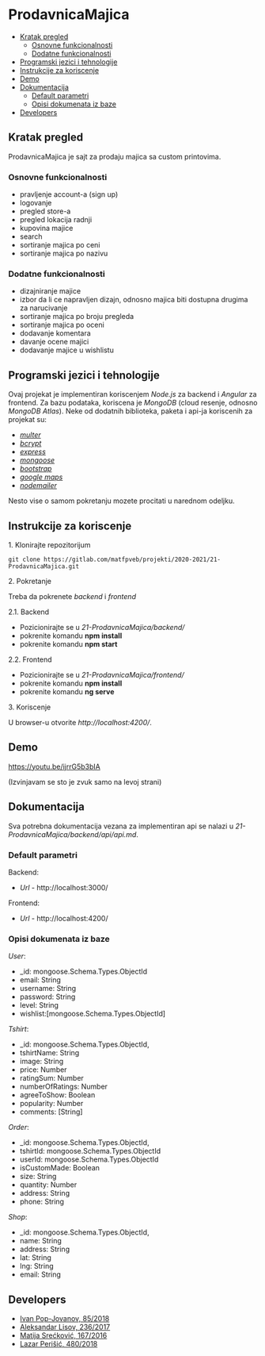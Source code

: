 # ProdavnicaMajica


- [Kratak pregled](#kratak-pregled)
  * [Osnovne funkcionalnosti](#osnovne-funkcionalnosti)
  * [Dodatne funkcionalnosti](#dodatne-funkcionalnosti)
- [Programski jezici i tehnologije](#programski-jezici-i-tehnologije)
- [Instrukcije za koriscenje](#instrukcije-za-koriscenje)
- [Demo](#demo)
- [Dokumentacija](#dokumentacija)
  * [Default parametri](#default-parametri)
  * [Opisi dokumenata iz baze](#opisi-dokumenata-iz-baze)
- [Developers](#developers)


## Kratak pregled

ProdavnicaMajica je sajt za prodaju majica sa custom printovima.

### Osnovne funkcionalnosti

- pravljenje account-a (sign up)
- logovanje
- pregled store-a
- pregled lokacija radnji
- kupovina majice
- search
- sortiranje majica po ceni
- sortiranje majica po nazivu

### Dodatne funkcionalnosti

- dizajniranje majice
- izbor da li ce napravljen dizajn, odnosno majica biti dostupna drugima za narucivanje
- sortiranje majica po broju pregleda
- sortiranje majica po oceni
- dodavanje komentara
- davanje ocene majici
- dodavanje majice u wishlistu

## Programski jezici i tehnologije

Ovaj projekat je implementiran koriscenjem *Node.js* za backend i *Angular* za frontend. Za bazu podataka, koriscena je *MongoDB* (cloud resenje, odnosno *MongoDB Atlas*). Neke od dodatnih biblioteka, paketa i api-ja koriscenih za projekat su:
- *[multer](https://www.npmjs.com/package/multer)*
- *[bcrypt](https://www.npmjs.com/package/bcrypt)*
- *[express](https://www.npmjs.com/package/express)*
- *[mongoose](https://mongoosejs.com/)*
- *[bootstrap](https://getbootstrap.com/)*
- *[google maps](https://developers.google.com/maps)*
- *[nodemailer](https://nodemailer.com/about/)*

Nesto vise o samom pokretanju mozete procitati u narednom odeljku.

## Instrukcije za koriscenje 

1\. Klonirajte repozitorijum

```
git clone https://gitlab.com/matfpveb/projekti/2020-2021/21-ProdavnicaMajica.git
```

2\. Pokretanje

Treba da pokrenete *backend* i *frontend*

2.1. Backend

- Pozicionirajte se u *21-ProdavnicaMajica/backend/*
- pokrenite komandu **npm install**
- pokrenite komandu **npm start**

2.2. Frontend

- Pozicionirajte se u *21-ProdavnicaMajica/frontend/*
- pokrenite komandu **npm install**
- pokrenite komandu **ng serve**

3\. Koriscenje

U browser-u otvorite *http://localhost:4200/*.


## Demo

https://youtu.be/ijrrG5b3bIA

(Izvinjavam se sto je zvuk samo na levoj strani)

## Dokumentacija

Sva potrebna dokumentacija vezana za implementiran api se nalazi u *21-ProdavnicaMajica/backend/api/api.md*.

### Default parametri

Backend:
- *Url* - http://localhost:3000/

Frontend:
- *Url* - http://localhost:4200/

### Opisi dokumenata iz baze

*User*:
- _id: mongoose.Schema.Types.ObjectId
- email: String 
- username: String 
- password: String
- level: String
- wishlist:[mongoose.Schema.Types.ObjectId]

*Tshirt*:
- _id: mongoose.Schema.Types.ObjectId,
- tshirtName: String
- image: String
- price: Number
- ratingSum: Number
- numberOfRatings: Number
- agreeToShow: Boolean
- popularity: Number
- comments: [String]

*Order*:
- _id: mongoose.Schema.Types.ObjectId,
- tshirtId: mongoose.Schema.Types.ObjectId
- userId: mongoose.Schema.Types.ObjectId
- isCustomMade: Boolean
- size: String
- quantity: Number
- address: String
- phone: String

*Shop*:
- _id: mongoose.Schema.Types.ObjectId,
- name: String
- address: String
- lat: String
- lng: String
- email: String


## Developers

- [Ivan Pop-Jovanov, 85/2018](https://gitlab.com/ivanpopjovanov)
- [Aleksandar Lisov, 236/2017](https://gitlab.com/AleksandarLisov)
- [Matija Srećković, 167/2016](https://gitlab.com/m97s)
- [Lazar Perišić, 480/2018](https://gitlab.com/bambalic)
